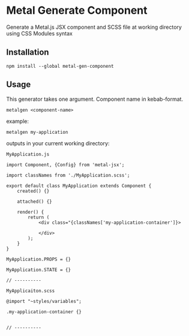 # Metal Generate Component

Generate a Metal.js JSX component and SCSS file at working directory using CSS Modules syntax

## Installation

```
npm install --global metal-gen-component
```

## Usage

This generator takes one argument. Component name in kebab-format.

```
metalgen <component-name>
```

example:

```
metalgen my-application
```

outputs in your current working directory:

```
MyApplication.js

import Component, {Config} from 'metal-jsx';

import classNames from './MyApplication.scss';

export default class MyApplication extends Component {
	created() {}

	attached() {}

	render() {
		return (
			<div class="{classNames['my-application-container']}>

			</div>
		);
	}
}

MyApplication.PROPS = {}

MyApplication.STATE = {}

// ----------

MyApplicaiton.scss

@import "~styles/variables";

.my-application-container {}


// ----------
```
